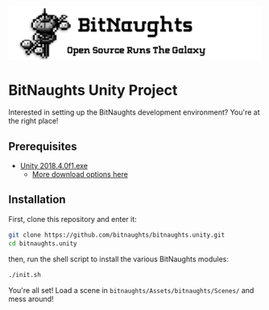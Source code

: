 ![image](https://github.com/bitnaughts/bitnaughts.assets/blob/master/images/banner.png)

# BitNaughts Unity Project

Interested in setting up the BitNaughts development environment? You're at the right place!

## Prerequisites

- [Unity 2018.4.0f1.exe](https://download.unity3d.com/download_unity/b6ffa8986c8d/Windows64EditorInstaller/UnitySetup64-2018.4.0f1.exe?_ga=2.126853581.1368034446.1560221342-1747770899.1559956949)
  - [More download options here](https://unity3d.com/unity/qa/lts-releases)

## Installation

First, clone this repository and enter it:

```bash
git clone https://github.com/bitnaughts/bitnaughts.unity.git
cd bitnaughts.unity
```

then, run the shell script to install the various BitNaughts modules:

```bash
./init.sh
```

You're all set! Load a scene in ```bitnaughts/Assets/bitnaughts/Scenes/``` and mess around!